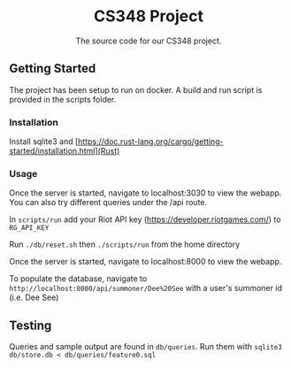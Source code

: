 <div align="center">
  <h1 align="center">CS348 Project</h1>

  <p align="center">
    The source code for our CS348 project.
  </p>
</div>

## Getting Started

The project has been setup to run on docker. A build and run script is provided in the scripts folder.

### Installation

Install sqlite3 and [https://doc.rust-lang.org/cargo/getting-started/installation.html](Rust)

<!-- USAGE EXAMPLES -->
### Usage

Once the server is started, navigate to localhost:3030 to view the webapp. You can also try different queries under the /api route.

In `scripts/run` add your Riot API key (https://developer.riotgames.com/) to `RG_API_KEY`

Run `./db/reset.sh` then `./scripts/run` from the home directory

Once the server is started, navigate to localhost:8000 to view the webapp.

To populate the database, navigate to `http://localhost:8000/api/summoner/Dee%20See` with a user's summoner id (i.e. Dee See)

## Testing

Queries and sample output are found in `db/queries`. Run them with `sqlite3 db/store.db < db/queries/feature0.sql`
